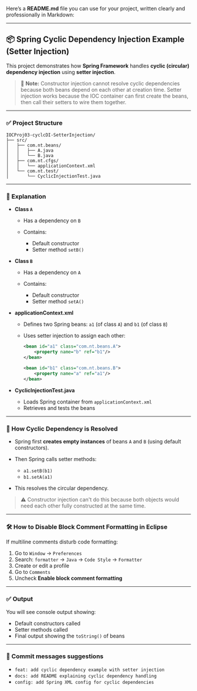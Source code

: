Here’s a **README.md** file you can use for your project, written clearly and professionally in Markdown:

---

## 📦 Spring Cyclic Dependency Injection Example (Setter Injection)

This project demonstrates how **Spring Framework** handles **cyclic (circular) dependency injection** using **setter injection**.

> 📌 **Note:** Constructor injection cannot resolve cyclic dependencies because both beans depend on each other at creation time. Setter injection works because the IOC container can first create the beans, then call their setters to wire them together.

---

### ✅ Project Structure

```
IOCProj03-cyclcDI-SetterInjection/
├── src/
│   ├── com.nt.beans/
│   │   ├── A.java
│   │   └── B.java
│   ├── com.nt.cfgs/
│   │   └── applicationContext.xml
│   └── com.nt.test/
│       └── CyclicInjectionTest.java
```

---

### 📄 Explanation

* **Class `A`**

  * Has a dependency on `B`
  * Contains:

    * Default constructor
    * Setter method `setB()`

* **Class `B`**

  * Has a dependency on `A`
  * Contains:

    * Default constructor
    * Setter method `setA()`

* **applicationContext.xml**

  * Defines two Spring beans: `a1` (of class `A`) and `b1` (of class `B`)
  * Uses setter injection to assign each other:

    ```xml
    <bean id="a1" class="com.nt.beans.A">
        <property name="b" ref="b1"/>
    </bean>

    <bean id="b1" class="com.nt.beans.B">
        <property name="a" ref="a1"/>
    </bean>
    ```

* **CyclicInjectionTest.java**

  * Loads Spring container from `applicationContext.xml`
  * Retrieves and tests the beans

---

### 🧪 How Cyclic Dependency is Resolved

* Spring first **creates empty instances** of beans `A` and `B` (using default constructors).
* Then Spring calls setter methods:

  * `a1.setB(b1)`
  * `b1.setA(a1)`
* This resolves the circular dependency.

> ⚠ Constructor injection can't do this because both objects would need each other fully constructed at the same time.

---

### 🛠 How to Disable Block Comment Formatting in Eclipse

If multiline comments disturb code formatting:

1. Go to `Window` → `Preferences`
2. Search: `formatter` → `Java` → `Code Style` → `Formatter`
3. Create or edit a profile
4. Go to `Comments`
5. Uncheck **Enable block comment formatting**

---

### ✅ Output

You will see console output showing:

* Default constructors called
* Setter methods called
* Final output showing the `toString()` of beans

---

### 📝 Commit messages suggestions

* `feat: add cyclic dependency example with setter injection`
* `docs: add README explaining cyclic dependency handling`
* `config: add Spring XML config for cyclic dependencies`
